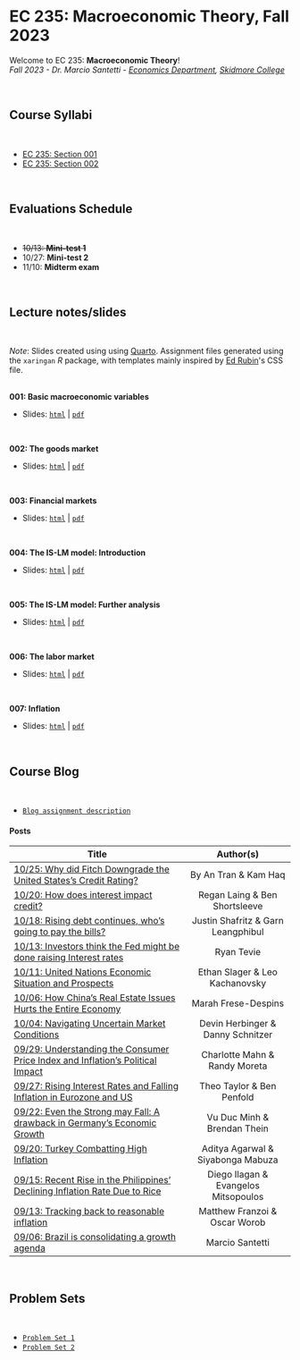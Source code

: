 # EC 235: Macroeconomic Theory, Fall 2023

Welcome to EC 235: **Macroeconomic Theory**!<br>
*Fall 2023 - Dr. Marcio Santetti - [Economics Department](https://www.skidmore.edu/economics/), [Skidmore College](https://www.skidmore.edu/)*


<br>

## Course Syllabi

<br>

- [EC 235: Section 001](https://raw.githack.com/marciosantetti/ec235-fall23/main/syllabus/ec235-syllabus-f23.pdf)
- [EC 235: Section 002](https://raw.githack.com/marciosantetti/ec235-fall23/main/syllabus/ec235-2-syllabus-f23.pdf)

<br>

## Evaluations Schedule

<br>

- ~~10/13: **Mini-test 1**~~
- 10/27: **Mini-test 2**
- 11/10: **Midterm exam**

<br>

## Lecture notes/slides

<br>

*Note*: Slides created using using [Quarto](https://quarto.org/). Assignment files generated using the `xaringan` *R* package, with templates mainly inspired by [Ed Rubin](https://github.com/edrubin)'s CSS file. <br><br>

**001: Basic macroeconomic variables**

  - Slides: [`html`](https://raw.githack.com/marciosantetti/ec235-fall23/main/lectures/001-basic-variables/001-basic-variables.html) | [`pdf`](https://raw.githack.com/marciosantetti/ec235-fall23/main/lectures/001-basic-variables/001-basic-variables.pdf)

<br>

**002: The goods market**

  - Slides: [`html`](https://raw.githack.com/marciosantetti/ec235-fall23/main/lectures/002-goods-market/002-goods-market.html) | [`pdf`](https://raw.githack.com/marciosantetti/ec235-fall23/main/lectures/002-goods-market/002-goods-market.pdf)

<br>

**003: Financial markets**

  - Slides: [`html`](https://raw.githack.com/marciosantetti/ec235-fall23/main/lectures/003-financial-markets/003-financial-markets%20copy.html) | [`pdf`](https://raw.githack.com/marciosantetti/ec235-fall23/main/lectures/003-financial-markets/003-financial-markets.pdf)

<br>

**004: The IS-LM model: Introduction**

  - Slides: [`html`](https://raw.githack.com/marciosantetti/ec235-fall23/main/lectures/004-is-lm/004-is-lm.html) | [`pdf`](https://raw.githack.com/marciosantetti/ec235-fall23/main/lectures/004-is-lm/004-is-lm.pdf)

<br>

**005: The IS-LM model: Further analysis**

  - Slides: [`html`](https://raw.githack.com/marciosantetti/ec235-fall23/main/lectures/005-is-lm-2/005-is-lm-2.html) | [`pdf`](https://raw.githack.com/marciosantetti/ec235-fall23/main/lectures/005-is-lm-2/005-is-lm-2.pdf)


<br>

**006: The labor market**

  - Slides: [`html`](https://raw.githack.com/marciosantetti/ec235-fall23/main/lectures/006-labor-market/006-labor-market.html) | [`pdf`](https://raw.githack.com/marciosantetti/ec235-fall23/main/lectures/006-labor-market/006-labor-market.pdf)

<br>

**007: Inflation**

  - Slides: [`html`](https://raw.githack.com/marciosantetti/ec235-fall23/main/lectures/008-inflation/008-inflation.html) | [`pdf`](https://raw.githack.com/marciosantetti/ec235-fall23/main/lectures/008-inflation/008-inflation.pdf)


<br>


## Course Blog

<br>

- [`Blog assignment description`](https://raw.githack.com/marciosantetti/ec235-fall23/main/problem-sets/blog/blog-ec235-fall23.pdf)


#### Posts


| Title | Author(s) |
|-------|:---------:|
| [10/25: Why did Fitch Downgrade the United States’s Credit Rating?](https://github.com/marciosantetti/ec235-fall23/blob/main/blog/posts/001/tran-haq.md) | By An Tran & Kam Haq |
| [10/20: How does interest impact credit?](https://github.com/marciosantetti/ec235-fall23/blob/main/blog/posts/002/laing-shortsleeve.md) | Regan Laing & Ben Shortsleeve |
| [10/18: Rising debt continues, who’s going to pay the bills?](https://github.com/marciosantetti/ec235-fall23/blob/main/blog/posts/001/shafritz-leangphibul.md) | Justin Shafritz & Garn Leangphibul |
| [10/13: Investors think the Fed might be done raising Interest rates](https://github.com/marciosantetti/ec235-fall23/blob/main/blog/posts/002/tevie.md) | Ryan Tevie |
| [10/11: United Nations Economic Situation and Prospects](https://github.com/marciosantetti/ec235-fall23/blob/main/blog/posts/001/slager-kachanovsy.md) | Ethan Slager & Leo Kachanovsky |
| [10/06: How China’s Real Estate Issues Hurts the Entire Economy](https://github.com/marciosantetti/ec235-fall23/blob/main/blog/posts/002/despins.md) | Marah Frese-Despins | 
| [10/04: Navigating Uncertain Market Conditions](https://github.com/marciosantetti/ec235-fall23/blob/main/blog/posts/001/herbinger-schnitzer.md) | Devin Herbinger & Danny Schnitzer |
| [09/29: Understanding the Consumer Price Index and Inflation’s Political Impact](https://github.com/marciosantetti/ec235-fall23/blob/main/blog/posts/002/mahn-moreta.md) | Charlotte Mahn & Randy Moreta |
| [09/27: Rising Interest Rates and Falling Inflation in Eurozone and US](https://github.com/marciosantetti/ec235-fall23/blob/main/blog/posts/001/taylor-penfold.md) | Theo Taylor & Ben Penfold |
| [09/22: Even the Strong may Fall: A drawback in Germany’s Economic Growth](https://github.com/marciosantetti/ec235-fall23/blob/main/blog/posts/002/minh-thein.md) | Vu Duc Minh & Brendan Thein |
| [09/20: Turkey Combatting High Inflation](https://github.com/marciosantetti/ec235-fall23/blob/main/blog/posts/001/agarwal-mabuza.md) | Aditya Agarwal & Siyabonga Mabuza |
| [09/15: Recent Rise in the Philippines’ Declining Inflation Rate Due to Rice](https://github.com/marciosantetti/ec235-fall23/blob/main/blog/posts/002/ilagan-mitsopoulos.md)| Diego Ilagan & Evangelos Mitsopoulos |
| [09/13: Tracking back to reasonable inflation](https://github.com/marciosantetti/ec235-fall23/blob/main/blog/posts/001/franzoi-worob.md) | Matthew Franzoi & Oscar Worob  |
| [09/06: Brazil is consolidating a growth agenda](https://github.com/marciosantetti/ec235-fall23/blob/main/blog/posts/001/brazilian-economy.md)      |   Marcio Santetti        |




<br>

## Problem Sets

<br>

- [`Problem Set 1`](https://raw.githack.com/marciosantetti/ec235-fall23/main/problem-sets/ps1/ps1-ec235-fall23.pdf)
- [`Problem Set 2`](https://raw.githack.com/marciosantetti/ec235-fall23/main/problem-sets/ps2/ps2-ec235-fall23.pdf)
